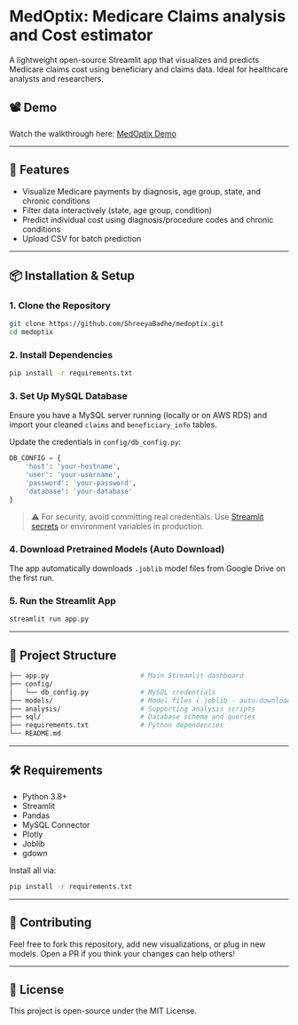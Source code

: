# MedOptix: Medicare Claims analysis and Cost estimator

A lightweight open-source Streamlit app that visualizes and predicts Medicare claims cost using beneficiary and claims data. Ideal for healthcare analysts and researchers.

## 📽️ Demo

Watch the walkthrough here: [MedOptix Demo](demo_medoptix.gif)

---

## 🚀 Features

* Visualize Medicare payments by diagnosis, age group, state, and chronic conditions
* Filter data interactively (state, age group, condition)
* Predict individual cost using diagnosis/procedure codes and chronic conditions
* Upload CSV for batch prediction

---

## 📦 Installation & Setup

### 1. Clone the Repository

```bash
git clone https://github.com/ShreeyaBadhe/medoptix.git
cd medoptix
```

### 2. Install Dependencies

```bash
pip install -r requirements.txt
```

### 3. Set Up MySQL Database

Ensure you have a MySQL server running (locally or on AWS RDS) and import your cleaned `claims` and `beneficiary_info` tables.

Update the credentials in `config/db_config.py`:

```python
DB_CONFIG = {
    'host': 'your-hostname',
    'user': 'your-username',
    'password': 'your-password',
    'database': 'your-database'
}
```

> ⚠️ For security, avoid committing real credentials. Use [Streamlit secrets](https://docs.streamlit.io/streamlit-cloud/get-started/deploy-an-app/connect-to-data-sources/secrets-management) or environment variables in production.

### 4. Download Pretrained Models (Auto Download)

The app automatically downloads `.joblib` model files from Google Drive on the first run.

### 5. Run the Streamlit App

```bash
streamlit run app.py
```

---

## 📁 Project Structure

```bash
├── app.py                       # Main Streamlit dashboard
├── config/
│   └── db_config.py             # MySQL credentials
├── models/                      # Model files (.joblib - auto-downloaded)
├── analysis/                    # Supporting analysis scripts
├── sql/                         # Database schema and queries
├── requirements.txt             # Python dependencies
└── README.md
```

---

## 🛠 Requirements

* Python 3.8+
* Streamlit
* Pandas
* MySQL Connector
* Plotly
* Joblib
* gdown

Install all via:

```bash
pip install -r requirements.txt
```

---

## 🤝 Contributing

Feel free to fork this repository, add new visualizations, or plug in new models. Open a PR if you think your changes can help others!

---

## 📜 License

This project is open-source under the MIT License.
